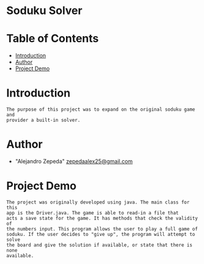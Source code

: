 # Soduku Solver

# Table of Contents

* [Introduction](#introduction)
* [Author](#author)
* [Project Demo](#demo)

# <a name="introduction"></a>Introduction
    The purpose of this project was to expand on the original soduku game and 
	provider a built-in solver.
    
# <a name="author"></a>Author
* "Alejandro Zepeda" <zepedaalex25@gmail.com>

# <a name="demo"></a>Project Demo

	The project was originally developed using java. The main class for this 
	app is the Driver.java. The game is able to read-in a file that 
	acts a save state for the game. It has methods that check the validity of 
	the numbers input. This program allows the user to play a full game of 
	soduku. If the user decides to "give up", the program will attempt to solve 
	the board and give the solution if available, or state that there is none 
	available.

